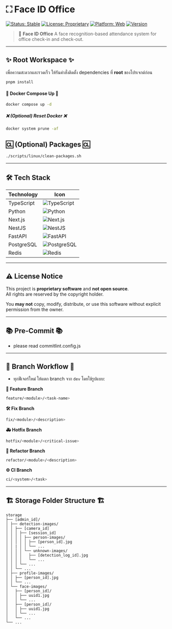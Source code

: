# ⛶ Face ID Office

[![Status: Stable](https://img.shields.io/badge/Status-Stable-brightgreen)]()
[![License: Proprietary](https://img.shields.io/badge/License-Proprietary-red.svg)](LICENSE)
[![Platform: Web](https://img.shields.io/badge/Platform-Web-blue)]()
[![Version](https://img.shields.io/github/v/release/ARTTTT-TTTT/faceid-office)](https://github.com/ARTTTT-TTTT/faceid-office/releases)

> 🔎 **Face ID Office** A face recognition-based attendance system for office check-in and check-out.

---

## ✨ Root Workspace ✨

เพื่อความสะดวกและรวดเร็ว ให้รันคำสั่งติดตั้ง dependencies ที่ **root** ของโปรเจกต์ก่อน

```bash
pnpm install
```

#### 🐳 Docker Compose Up 🐳

```bash
docker compose up -d
```

##### ❌ (Optional) Reset Docker ❌

```bash
docker system prune -af
```

## 🆑 (Optional) Packages 🆑

```bash
./scripts/linux/clean-packages.sh
```

---

## 🛠️ Tech Stack

| Technology | Icon                                                                                                              |
| ---------- | ----------------------------------------------------------------------------------------------------------------- |
| TypeScript | ![TypeScript](https://img.shields.io/badge/TypeScript-3178C6?style=for-the-badge&logo=typescript&logoColor=white) |
| Python     | ![Python](https://img.shields.io/badge/Python-3776AB?style=for-the-badge&logo=python&logoColor=white)             |
| Next.js    | ![Next.js](https://img.shields.io/badge/Next.js-000000?style=for-the-badge&logo=next.js&logoColor=white)          |
| NestJS     | ![NestJS](https://img.shields.io/badge/NestJS-E0234E?style=for-the-badge&logo=nestjs&logoColor=white)             |
| FastAPI    | ![FastAPI](https://img.shields.io/badge/FastAPI-009688?style=for-the-badge&logo=fastapi&logoColor=white)          |
| PostgreSQL | ![PostgreSQL](https://img.shields.io/badge/PostgreSQL-336791?style=for-the-badge&logo=postgresql&logoColor=white) |
| Redis      | ![Redis](https://img.shields.io/badge/Redis-DC382D?style=for-the-badge&logo=redis&logoColor=white)                |

---

## ⚠️ License Notice

This project is **proprietary software** and **not open source**.  
All rights are reserved by the copyright holder.

You **may not** copy, modify, distribute, or use this software without explicit permission from the owner.

---

## 📚 Pre-Commit 📚

- please read commitlint.config.js

---

## 🌿 Branch Workflow 🌿

- ทุกฟีเจอร์ใหม่ ให้แตก branch จาก `dev` โดยใช้รูปแบบ:

**🌿 Feature Branch**

```bash
feature/<module>/<task-name>
```

**🛠️ Fix Branch**

```bash
fix/<module>/<description>
```

**🚑 Hotfix Branch**

```bash
hotfix/<module>/<critical-issue>
```

**🔄 Refactor Branch**

```bash
refactor/<module>/<description>
```

**⚙️ CI Branch**

```bash
ci/<system>/<task>
```

---

## 🏗️ Storage Folder Structure 🏗️

```
storage
├── [admin_id]/
│ ├── detection-images/
│ │ ├── [camera_id]
│ │ │ ├── [session_id]
│ │ │ │ ├── person-images/
│ │ │ │ │ ├── [person_id].jpg
│ │ | │ │ └── ...
│ │ │ │ └── unknown-images/
│ │ │ │   ├── [detection_log_id].jpg
│ │ │ │   └── ...
│ │ │ └── ...
│ │ └── ...
│ ├── profile-images/
│ │ ├── [person_id].jpg
│ │ └── ...
│ └── face-images/
│   ├── [person_id]/
│   │ ├── uuid1.jpg
│   │ └── ...
│   ├── [person_id]/
│   │ ├── uuid1.jpg
│   │ └── ...
│   └── ...
└── ...
```
